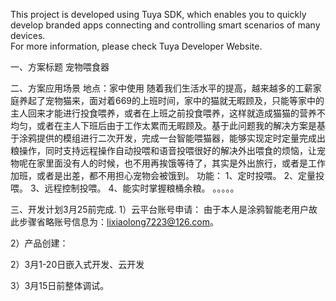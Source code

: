 This project is developed using Tuya SDK, which enables you to quickly develop 
branded apps connecting and controlling smart scenarios of many devices.        
For more information, please check Tuya Developer Website.

一、方案标题
宠物喂食器

二、方案应用场景
地点：家中使用
    随着我们生活水平的提高，越来越多的工薪家庭养起了宠物猫来，面对着669的上班时间，家中的猫就无暇顾及，只能等家中的主人回来才能进行投食喂养，或者在上班之前投食喂养，这样就造成猫猫的营养不均匀，或者在主人下班后由于工作太累而无暇顾及。基于此问题我的解决方案是基于涂鸦提供的模组进行二次开发，完成一台智能喂猫器，能够实现定时定量完成出粮操作，同时支持远程操作自动投喂和语音投喂很好的解决外出喂食的烦恼，让宠物呢在家里面没有人的时候，也不用再挨饿等待了，其实是外出旅行，或者是工作加班，或者是出差，都不用担心宠物会被饿到。
    功能：
    1、定时投喂。
    2、定量投喂。
    3、远程控制投喂。
    4、能实时掌握粮桶余粮。
    。。。。。


三、开发计划3月25前完成.
1）云平台账号申请：
   由于本人是涂鸦智能老用户故此步骤省略账号信息为：lixiaolong7223@126.com。
   
   
2）产品创建： 



2）3月1-20日嵌入式开发、云开发


3）3月15日前整体调试。


